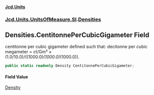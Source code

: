 #### [Jcd.Units](index.md 'index')
### [Jcd.Units.UnitsOfMeasure.SI](Jcd.Units.UnitsOfMeasure.SI.md 'Jcd.Units.UnitsOfMeasure.SI').[Densities](Densities.md 'Jcd.Units.UnitsOfMeasure.SI.Densities')

## Densities.CentitonnePerCubicGigameter Field

centitonne per cubic gigameter defined such that: decitonne per cubic megameter = ct/Gm³ ×  
(1.0/10.0)/((1000.0)*(1000.0)*(1000.0)).

```csharp
public static readonly Density CentitonnePerCubicGigameter;
```

#### Field Value
[Density](Density.md 'Jcd.Units.UnitTypes.Density')